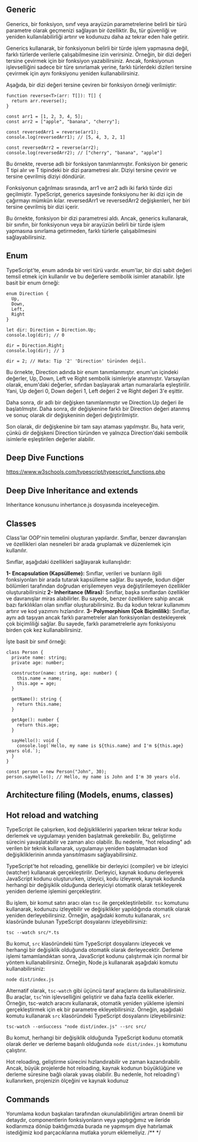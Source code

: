 ## Generic

Generics, bir fonksiyon, sınıf veya arayüzün parametrelerine belirli bir türü parametre olarak geçmenizi sağlayan bir özelliktir. Bu, tür güvenliği ve yeniden kullanılabilirliği artırır ve kodunuzu daha az tekrar eden hale getirir.

Generics kullanarak, bir fonksiyonun belirli bir türde işlem yapmasına değil, farklı türlerde verilerle çalışabilmesine izin verirsiniz. Örneğin, bir dizi değeri tersine çevirmek için bir fonksiyon yazabilirsiniz. Ancak, fonksiyonun işlevselliğini sadece bir türe sınırlamak yerine, farklı türlerdeki dizileri tersine çevirmek için aynı fonksiyonu yeniden kullanabilirsiniz.

Aşağıda, bir dizi değeri tersine çeviren bir fonksiyon örneği verilmiştir:

```
function reverse<T>(arr: T[]): T[] {
  return arr.reverse();
}

const arr1 = [1, 2, 3, 4, 5];
const arr2 = ["apple", "banana", "cherry"];

const reversedArr1 = reverse(arr1);
console.log(reversedArr1); // [5, 4, 3, 2, 1]

const reversedArr2 = reverse(arr2);
console.log(reversedArr2); // ["cherry", "banana", "apple"]
```
Bu örnekte, reverse adlı bir fonksiyon tanımlanmıştır. Fonksiyon bir generic T tipi alır ve T tipindeki bir dizi parametresi alır. Diziyi tersine çevirir ve tersine çevrilmiş diziyi döndürür.

Fonksiyonun çağrılması sırasında, arr1 ve arr2 adlı iki farklı türde dizi geçilmiştir. TypeScript, generics sayesinde fonksiyonu her iki dizi için de çağırmayı mümkün kılar. reversedArr1 ve reversedArr2 değişkenleri, her biri tersine çevrilmiş bir dizi içerir.

Bu örnekte, fonksiyon bir dizi parametresi aldı. Ancak, generics kullanarak, bir sınıfın, bir fonksiyonun veya bir arayüzün belirli bir türde işlem yapmasına sınırlama getirmeden, farklı türlerle çalışabilmesini sağlayabilirsiniz.

## Enum

TypeScript'te, enum adında bir veri türü vardır. enum'lar, bir dizi sabit değeri temsil etmek için kullanılır ve bu değerlere sembolik isimler atanabilir. İşte basit bir enum örneği:

```
enum Direction {
  Up,
  Down,
  Left,
  Right
}

let dir: Direction = Direction.Up;
console.log(dir); // 0

dir = Direction.Right;
console.log(dir); // 3

dir = 2; // Hata: Tip '2' 'Direction' türünden değil.
```

Bu örnekte, Direction adında bir enum tanımlanmıştır. enum'un içindeki değerler, Up, Down, Left ve Right sembolik isimleriyle atanmıştır. Varsayılan olarak, enum'daki değerler, sıfırdan başlayarak artan numaralarla eşleştirilir. Yani, Up değeri 0, Down değeri 1, Left değeri 2 ve Right değeri 3'e eşittir.

Daha sonra, dir adlı bir değişken tanımlanmıştır ve Direction.Up değeri ile başlatılmıştır. Daha sonra, dir değişkenine farklı bir Direction değeri atanmış ve sonuç olarak dir değişkeninin değeri değiştirilmiştir.

Son olarak, dir değişkenine bir tam sayı ataması yapılmıştır. Bu, hata verir, çünkü dir değişkeni Direction türünden ve yalnızca Direction'daki sembolik isimlerle eşleştirilen değerler alabilir.

## Deep Dive Functions

https://www.w3schools.com/typescript/typescript_functions.php

## Deep Dive Inheritance and extends

Inheritance konusunu inhertance.js dosyasında inceleyeceğim.

## Classes

Class'lar OOP'nin temelini oluşturan yapılardır. Sınıflar, benzer davranışları ve özellikleri olan nesneleri bir arada gruplamak ve düzenlemek için kullanılır. 

Sınıflar, aşağıdaki özellikleri sağlayarak kullanışlıdır:

**1- Encapsulation (Kapsülleme):** Sınıflar, verileri ve bunların ilgili fonksiyonları bir arada tutarak kapsülleme sağlar. Bu sayede, kodun diğer bölümleri tarafından doğrudan erişilemeyen veya değiştirilemeyen özellikler oluşturabilirsiniz
**2- Inheritance (Miras):** Sınıflar, başka sınıflardan özellikler ve davranışlar miras alabilirler. Bu sayede, benzer özelliklere sahip ancak bazı farklılıkları olan sınıflar oluşturabilirsiniz. Bu da kodun tekrar kullanımını artırır ve kod yazımını hızlandırır.
**3- Polymorphism (Çok Biçimlilik):**  Sınıflar, aynı adı taşıyan ancak farklı parametreler alan fonksiyonları destekleyerek çok biçimliliği sağlar. Bu sayede, farklı parametrelerle aynı fonksiyonu birden çok kez kullanabilirsiniz.

İşte basit bir sınıf örneği:

```
class Person {
  private name: string;
  private age: number;

  constructor(name: string, age: number) {
    this.name = name;
    this.age = age;
  }

  getName(): string {
    return this.name;
  }

  getAge(): number {
    return this.age;
  }

  sayHello(): void {
    console.log(`Hello, my name is ${this.name} and I'm ${this.age} years old.`);
  }
}

const person = new Person("John", 30);
person.sayHello(); // Hello, my name is John and I'm 30 years old.

```


## Architecture filing (Models, enums, classes)

## Hot reload and watching

TypeScript ile çalışırken, kod değişikliklerini yaparken tekrar tekrar kodu derlemek ve uygulamayı yeniden başlatmak gerekebilir. Bu, geliştirme sürecini yavaşlatabilir ve zaman alıcı olabilir. Bu nedenle, "hot reloading" adı verilen bir teknik kullanarak, uygulamayı yeniden başlatmadan kod değişikliklerinin anında yansıtılmasını sağlayabilirsiniz.

TypeScript'te hot reloading, genellikle bir derleyici (compiler) ve bir izleyici (watcher) kullanarak gerçekleştirilir. Derleyici, kaynak kodunu derleyerek JavaScript kodunu oluştururken, izleyici, kodu izleyerek, kaynak kodunda herhangi bir değişiklik olduğunda derleyiciyi otomatik olarak tetikleyerek yeniden derleme işlemini gerçekleştirir.

Bu işlem, bir komut satırı aracı olan `tsc` ile gerçekleştirilebilir. `tsc` komutunu kullanarak, kodunuzu izleyebilir ve değişiklikler yapıldığında otomatik olarak yeniden derleyebilirsiniz. Örneğin, aşağıdaki komutu kullanarak, `src` klasöründe bulunan TypeScript dosyalarını izleyebilirsiniz:

```
tsc --watch src/*.ts
```

Bu komut, `src` klasöründeki tüm TypeScript dosyalarını izleyecek ve herhangi bir değişiklik olduğunda otomatik olarak derleyecektir. Derleme işlemi tamamlandıktan sonra, JavaScript kodunu çalıştırmak için normal bir yöntem kullanabilirsiniz. Örneğin, Node.js kullanarak aşağıdaki komutu kullanabilirsiniz:

```
node dist/index.js
```

Alternatif olarak, `tsc-watch` gibi üçüncü taraf araçlarını da kullanabilirsiniz. Bu araçlar, `tsc`'nin işlevselliğini geliştirir ve daha fazla özellik eklerler. Örneğin, tsc-watch aracını kullanarak, otomatik yeniden yükleme işlemini gerçekleştirmek için ek bir parametre ekleyebilirsiniz. Örneğin, aşağıdaki komutu kullanarak `src` klasöründeki TypeScript dosyalarını izleyebilirsiniz:

```
tsc-watch --onSuccess "node dist/index.js" --src src/
```

Bu komut, herhangi bir değişiklik olduğunda TypeScript kodunu otomatik olarak derler ve derleme başarılı olduğunda `node dist/index.js` komutunu çalıştırır.

Hot reloading, geliştirme sürecini hızlandırabilir ve zaman kazandırabilir. Ancak, büyük projelerde hot reloading, kaynak kodunun büyüklüğüne ve derleme süresine bağlı olarak yavaş olabilir. Bu nedenle, hot reloading'i kullanırken, projenizin ölçeğini ve kaynak kodunuz

## Commands

Yorumlama kodun başkaları tarafından okunulabilirliğini artıran önemli bir detaydır, componentlerin fonksiyonların veya yaptıgığımız ve ileride kodlarımıza dönüp baktığımızda burada ne yapmışım diye hatırlamak istediğimiz kod parçacıklarına mutlaka yorum eklemeliyiz.
/**
*/